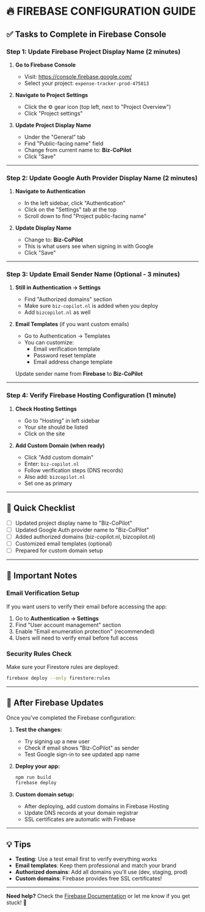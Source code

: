 # 🔥 FIREBASE CONFIGURATION GUIDE

## ✅ Tasks to Complete in Firebase Console

### Step 1: Update Firebase Project Display Name (2 minutes)

1. **Go to Firebase Console**
   - Visit: https://console.firebase.google.com/
   - Select your project: `expense-tracker-prod-475813`

2. **Navigate to Project Settings**
   - Click the ⚙️ gear icon (top left, next to "Project Overview")
   - Click "Project settings"

3. **Update Project Display Name**
   - Under the "General" tab
   - Find "Public-facing name" field
   - Change from current name to: **Biz-CoPilot**
   - Click "Save"

---

### Step 2: Update Google Auth Provider Display Name (2 minutes)

1. **Navigate to Authentication**
   - In the left sidebar, click "Authentication"
   - Click on the "Settings" tab at the top
   - Scroll down to find "Project public-facing name"

2. **Update Display Name**
   - Change to: **Biz-CoPilot**
   - This is what users see when signing in with Google
   - Click "Save"

---

### Step 3: Update Email Sender Name (Optional - 3 minutes)

1. **Still in Authentication → Settings**
   - Find "Authorized domains" section
   - Make sure `biz-copilot.nl` is added when you deploy
   - Add `bizcopilot.nl` as well

2. **Email Templates** (if you want custom emails)
   - Go to Authentication → Templates
   - You can customize:
     - Email verification template
     - Password reset template
     - Email address change template
   
   Update sender name from **Firebase** to **Biz-CoPilot**

---

### Step 4: Verify Firebase Hosting Configuration (1 minute)

1. **Check Hosting Settings**
   - Go to "Hosting" in left sidebar
   - Your site should be listed
   - Click on the site

2. **Add Custom Domain (when ready)**
   - Click "Add custom domain"
   - Enter: `biz-copilot.nl`
   - Follow verification steps (DNS records)
   - Also add: `bizcopilot.nl`
   - Set one as primary

---

## 🎯 Quick Checklist

- [ ] Updated project display name to "Biz-CoPilot"
- [ ] Updated Google Auth provider name to "Biz-CoPilot"
- [ ] Added authorized domains (biz-copilot.nl, bizcopilot.nl)
- [ ] Customized email templates (optional)
- [ ] Prepared for custom domain setup

---

## 📝 Important Notes

### Email Verification Setup
If you want users to verify their email before accessing the app:

1. Go to **Authentication → Settings**
2. Find "User account management" section
3. Enable "Email enumeration protection" (recommended)
4. Users will need to verify email before full access

### Security Rules Check
Make sure your Firestore rules are deployed:
```bash
firebase deploy --only firestore:rules
```

---

## 🚀 After Firebase Updates

Once you've completed the Firebase configuration:

1. **Test the changes:**
   - Try signing up a new user
   - Check if email shows "Biz-CoPilot" as sender
   - Test Google sign-in to see updated app name

2. **Deploy your app:**
   ```bash
   npm run build
   firebase deploy
   ```

3. **Custom domain setup:**
   - After deploying, add custom domains in Firebase Hosting
   - Update DNS records at your domain registrar
   - SSL certificates are automatic with Firebase

---

## 💡 Tips

- **Testing**: Use a test email first to verify everything works
- **Email templates**: Keep them professional and match your brand
- **Authorized domains**: Add all domains you'll use (dev, staging, prod)
- **Custom domains**: Firebase provides free SSL certificates!

---

**Need help?** Check the [Firebase Documentation](https://firebase.google.com/docs) or let me know if you get stuck! 🚀
